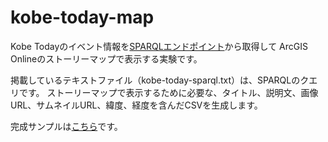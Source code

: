 # kobe-today-map
Kobe Todayのイベント情報を[SPARQLエンドポイント](https://data.city.kobe.lg.jp/sparql)から取得して
ArcGIS Onlineのストーリーマップで表示する実験です。

掲載しているテキストファイル（kobe-today-sparql.txt）は、SPARQLのクエリです。
ストーリーマップで表示するために必要な、タイトル、説明文、画像URL、サムネイルURL、緯度、経度を含んだCSVを生成します。

完成サンプルは[こちら](http://arcg.is/2vX1Zgy)です。
